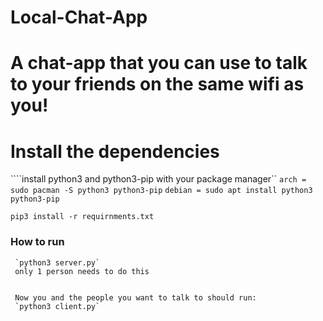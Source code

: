 # Local-Chat-App
# A chat-app that you can use to talk to your friends on the same wifi as you!
# Install the dependencies

````install python3 and python3-pip with your package manager``
```arch = sudo pacman -S python3 python3-pip```
```debian = sudo apt install python3 python3-pip```

```pip3 install -r requirnments.txt```

### How to run
```First, run the server with
 `python3 server.py`
 only 1 person needs to do this
 
 
 Now you and the people you want to talk to should run:
 `python3 client.py`
